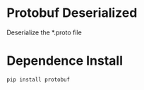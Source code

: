 # Protobuf Deserialized
Deserialize the *.proto file

# Dependence Install

```
pip install protobuf
```

